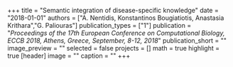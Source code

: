 +++
title = "Semantic integration of disease-specific knowledge"
date = "2018-01-01"
authors = ["A. Nentidis, Konstantinos Bougiatiotis, Anastasia Krithara","G. Paliouras"]
publication_types = ["1"]
publication = "_Proceedings of the 17th European Conference on Computational Biology, ECCB 2018, Athens, Greece, September, 8-12, 2018_"
publication_short = ""
image_preview = ""
selected = false
projects = []
math = true
highlight = true
[header]
image = ""
caption = ""
+++

